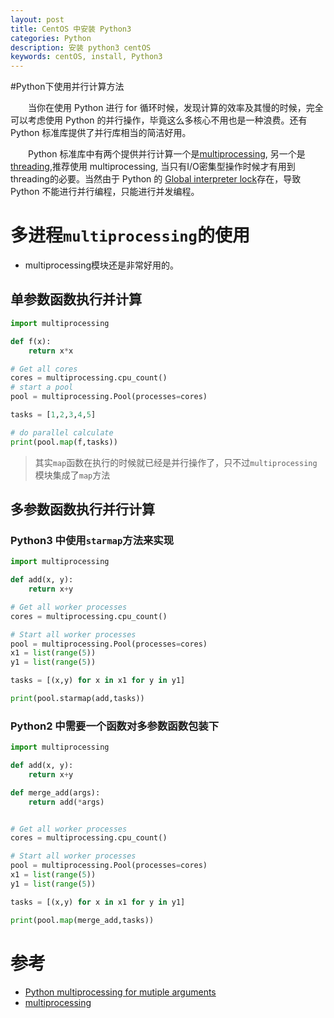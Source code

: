 ```yaml
---
layout: post
title: CentOS 中安装 Python3
categories: Python
description: 安装 python3 centOS
keywords: centOS, install, Python3
---
```


#Python下使用并行计算方法

　　当你在使用 Python 进行 for 循环时候，发现计算的效率及其慢的时候，完全可以考虑使用 Python 的并行操作，毕竟这么多核心不用也是一种浪费。还有 Python 标准库提供了并行库相当的简洁好用。
  
  
　　Python 标准库中有两个提供并行计算一个是[multiprocessing](https://docs.python.org/3.6/library/multiprocessing.html), 另一个是 [threading](https://docs.python.org/3.6/library/threading.html),推荐使用 multiprocessing, 当只有I/O密集型操作时候才有用到threading的必要。当然由于 Python 的 [Global interpreter lock](https://docs.python.org/2.7/glossary.html#term-global-interpreter-lock)存在，导致 Python 不能进行并行编程，只能进行并发编程。
  
# 多进程`multiprocessing`的使用

* multiprocessing模块还是非常好用的。

## 单参数函数执行并计算

```python
import multiprocessing

def f(x):
    return x*x

# Get all cores
cores = multiprocessing.cpu_count()
# start a pool
pool = multiprocessing.Pool(processes=cores)

tasks = [1,2,3,4,5]

# do parallel calculate
print(pool.map(f,tasks))

```

> 其实`map`函数在执行的时候就已经是并行操作了，只不过`multiprocessing`模块集成了`map`方法

## 多参数函数执行并行计算

### Python3 中使用`starmap`方法来实现

```python
import multiprocessing

def add(x, y):
	return x+y

# Get all worker processes
cores = multiprocessing.cpu_count()

# Start all worker processes
pool = multiprocessing.Pool(processes=cores)
x1 = list(range(5))
y1 = list(range(5))

tasks = [(x,y) for x in x1 for y in y1]

print(pool.starmap(add,tasks))

```

### Python2 中需要一个函数对多参数函数包装下


```python
import multiprocessing

def add(x, y):
	return x+y

def merge_add(args):
	return add(*args)


# Get all worker processes
cores = multiprocessing.cpu_count()

# Start all worker processes
pool = multiprocessing.Pool(processes=cores)
x1 = list(range(5))
y1 = list(range(5))

tasks = [(x,y) for x in x1 for y in y1]

print(pool.map(merge_add,tasks))

```

# 参考

* [Python multiprocessing for mutiple arguments](https://stackoverflow.com/questions/5442910/python-multiprocessing-pool-map-for-multiple-arguments)
* [multiprocessing](https://docs.python.org/2/library/multiprocessing.html)

